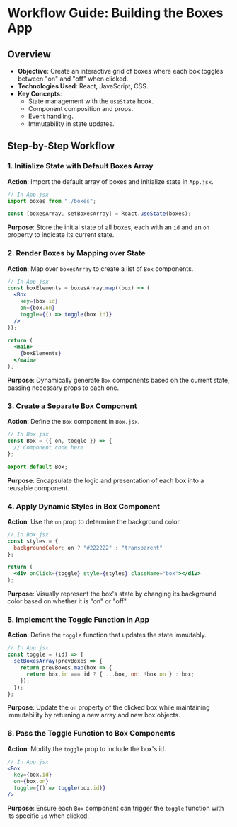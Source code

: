 # Workflow Guide: Building the Boxes App

## Overview

- **Objective**: Create an interactive grid of boxes where each box toggles between "on" and "off" when clicked.
- **Technologies Used**: React, JavaScript, CSS.
- **Key Concepts**:
  - State management with the `useState` hook.
  - Component composition and props.
  - Event handling.
  - Immutability in state updates.

## Step-by-Step Workflow

### 1. Initialize State with Default Boxes Array

**Action**: Import the default array of boxes and initialize state in `App.jsx`.

```jsx
// In App.jsx
import boxes from "./boxes";

const [boxesArray, setBoxesArray] = React.useState(boxes);
```

**Purpose**: Store the initial state of all boxes, each with an `id` and an `on` property to indicate its current state.

### 2. Render Boxes by Mapping over State

**Action**: Map over `boxesArray` to create a list of `Box` components.

```jsx
// In App.jsx
const boxElements = boxesArray.map((box) => (
  <Box 
    key={box.id} 
    on={box.on} 
    toggle={() => toggle(box.id)}
  />
));

return (
  <main>
    {boxElements}
  </main>
);
```

**Purpose**: Dynamically generate `Box` components based on the current state, passing necessary props to each one.

### 3. Create a Separate Box Component

**Action**: Define the `Box` component in `Box.jsx`.

```jsx
// In Box.jsx
const Box = ({ on, toggle }) => {
  // Component code here
};

export default Box;
```

**Purpose**: Encapsulate the logic and presentation of each box into a reusable component.

### 4. Apply Dynamic Styles in Box Component

**Action**: Use the `on` prop to determine the background color.

```jsx
// In Box.jsx
const styles = {
  backgroundColor: on ? "#222222" : "transparent"
};

return (
  <div onClick={toggle} style={styles} className="box"></div>
);
```

**Purpose**: Visually represent the box's state by changing its background color based on whether it is "on" or "off".

### 5. Implement the Toggle Function in App

**Action**: Define the `toggle` function that updates the state immutably.

```jsx
// In App.jsx
const toggle = (id) => {
  setBoxesArray(prevBoxes => {
    return prevBoxes.map(box => {
      return box.id === id ? { ...box, on: !box.on } : box;
    });
  });
};
```

**Purpose**: Update the `on` property of the clicked box while maintaining immutability by returning a new array and new box objects.

### 6. Pass the Toggle Function to Box Components

**Action**: Modify the `toggle` prop to include the box's id.

```jsx
// In App.jsx
<Box 
  key={box.id} 
  on={box.on} 
  toggle={() => toggle(box.id)}
/>
```

**Purpose**: Ensure each `Box` component can trigger the `toggle` function with its specific `id` when clicked.



